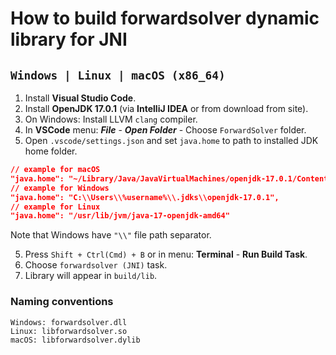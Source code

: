# How to build forwardsolver dynamic library for JNI

## `Windows | Linux | macOS (x86_64)`

1. Install **Visual Studio Code**.
2. Install **OpenJDK 17.0.1** (via **IntelliJ IDEA** or from download from site).
3. On Windows: Install LLVM `clang` compiler.
4. In **VSCode** menu: **_File_** - **_Open Folder_** - Choose `ForwardSolver` folder.
5. Open `.vscode/settings.json` and set `java.home` to path to installed JDK home folder.

```json
// example for macOS
"java.home": "~/Library/Java/JavaVirtualMachines/openjdk-17.0.1/Contents/Home",
// example for Windows
"java.home": "C:\\Users\\%username%\\.jdks\\openjdk-17.0.1",
// example for Linux
"java.home": "/usr/lib/jvm/java-17-openjdk-amd64"
```

Note that Windows have `"\\"` file path separator.

5. Press `Shift + Ctrl(Cmd) + B` or in menu: **Terminal** - **Run Build Task**.
6. Choose `forwardsolver (JNI)` task.
7. Library will appear in `build/lib`.

### Naming conventions

```
Windows: forwardsolver.dll
Linux: libforwardsolver.so
macOS: libforwardsolver.dylib
```